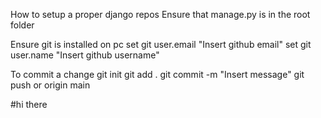 How to setup a proper django repos
Ensure that manage.py is in the root folder

Ensure git is installed on pc
set git user.email "Insert github email"
set git user.name "Insert github username"


To commit a change
git init
git add .
git commit -m "Insert message"
git push <branch name> or origin main

#hi there

